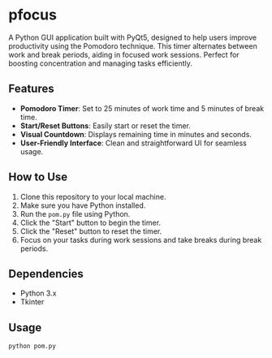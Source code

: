# pfocus
A Python GUI application built with PyQt5, designed to help users improve productivity using the Pomodoro technique. This timer alternates between work and break periods, aiding in focused work sessions. Perfect for boosting concentration and managing tasks efficiently.

## Features

- **Pomodoro Timer**: Set to 25 minutes of work time and 5 minutes of break time.
- **Start/Reset Buttons**: Easily start or reset the timer.
- **Visual Countdown**: Displays remaining time in minutes and seconds.
- **User-Friendly Interface**: Clean and straightforward UI for seamless usage.

## How to Use

1. Clone this repository to your local machine.
2. Make sure you have Python installed.
3. Run the `pom.py` file using Python.
4. Click the "Start" button to begin the timer.
5. Click the "Reset" button to reset the timer.
6. Focus on your tasks during work sessions and take breaks during break periods.

## Dependencies

- Python 3.x
- Tkinter

## Usage

```bash
python pom.py